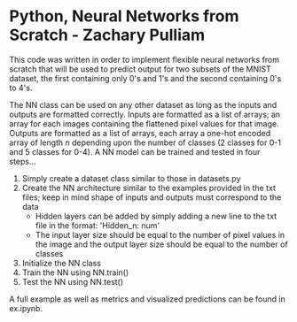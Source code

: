 # Python, Neural Networks from Scratch - Zachary Pulliam

This code was written in order to implement flexible neural networks from scratch that will be used to predict output 
for two subsets of the MNIST dataset, the first containing only 0's and 1's and the second containing 0's to 4's.

The NN class can be used on any other dataset as long as the inputs and outputs are formatted correctly. Inputs are formatted as a list of arrays;
an array for each images containing the flattened pixel values for that image. Outputs are formatted as a list of arrays, each array a one-hot encoded array
of length *n* depending upon the number of classes (2 classes for 0-1 and 5 classes for 0-4). A NN model can be trained and tested in four steps...

1. Simply create a dataset class similar to those in datasets.py
2. Create the NN architecture similar to the examples provided in the txt files; keep in mind shape of inputs and outputs must correspond to the data
    - Hidden layers can be added by simply adding a new line to the txt file in the format: 'Hidden_n: num'
    - The input layer size should be equal to the number of pixel values in the image and the output layer size should be equal to the number of classes
4. Initialize the NN class
5. Train the NN using NN.train()
6. Test the NN using NN.test()

A full example as well as metrics and visualized predictions can be found in ex.ipynb.
